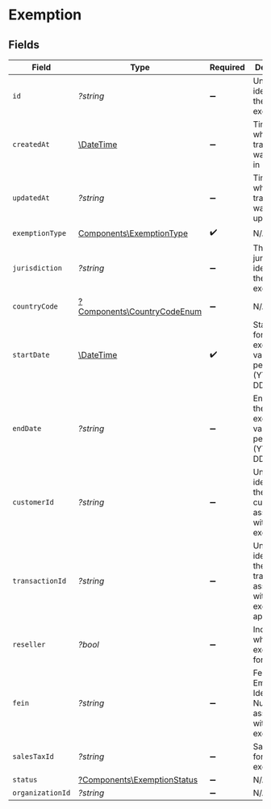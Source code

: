# Exemption


## Fields

| Field                                                                                       | Type                                                                                        | Required                                                                                    | Description                                                                                 |
| ------------------------------------------------------------------------------------------- | ------------------------------------------------------------------------------------------- | ------------------------------------------------------------------------------------------- | ------------------------------------------------------------------------------------------- |
| `id`                                                                                        | *?string*                                                                                   | :heavy_minus_sign:                                                                          | Unique identifier for the exemption                                                         |
| `createdAt`                                                                                 | [\DateTime](https://www.php.net/manual/en/class.datetime.php)                               | :heavy_minus_sign:                                                                          | Timestamp when transaction was created in Kintsugi.                                         |
| `updatedAt`                                                                                 | *?string*                                                                                   | :heavy_minus_sign:                                                                          | Timestamp when transaction was last updated.                                                |
| `exemptionType`                                                                             | [Components\ExemptionType](../../Models/Components/ExemptionType.md)                        | :heavy_check_mark:                                                                          | N/A                                                                                         |
| `jurisdiction`                                                                              | *?string*                                                                                   | :heavy_minus_sign:                                                                          | The jurisdiction identifier for the exemption                                               |
| `countryCode`                                                                               | [?Components\CountryCodeEnum](../../Models/Components/CountryCodeEnum.md)                   | :heavy_minus_sign:                                                                          | N/A                                                                                         |
| `startDate`                                                                                 | [\DateTime](https://www.php.net/manual/en/class.datetime.php)                               | :heavy_check_mark:                                                                          | Start date for the exemption validity period (YYYY-MM-DD format)                            |
| `endDate`                                                                                   | *?string*                                                                                   | :heavy_minus_sign:                                                                          | End date for the exemption validity period (YYYY-MM-DD format)                              |
| `customerId`                                                                                | *?string*                                                                                   | :heavy_minus_sign:                                                                          | Unique identifier for the customer associated with the exemption                            |
| `transactionId`                                                                             | *?string*                                                                                   | :heavy_minus_sign:                                                                          | Unique identifier for the transaction<br/>        associated with the exemption, if applicable. |
| `reseller`                                                                                  | *?bool*                                                                                     | :heavy_minus_sign:                                                                          | Indicates whether the exemption is for a reseller                                           |
| `fein`                                                                                      | *?string*                                                                                   | :heavy_minus_sign:                                                                          | Federal Employer Identification Number<br/>        associated with the exemption.           |
| `salesTaxId`                                                                                | *?string*                                                                                   | :heavy_minus_sign:                                                                          | Sales tax ID for the exemption                                                              |
| `status`                                                                                    | [?Components\ExemptionStatus](../../Models/Components/ExemptionStatus.md)                   | :heavy_minus_sign:                                                                          | N/A                                                                                         |
| `organizationId`                                                                            | *?string*                                                                                   | :heavy_minus_sign:                                                                          | N/A                                                                                         |